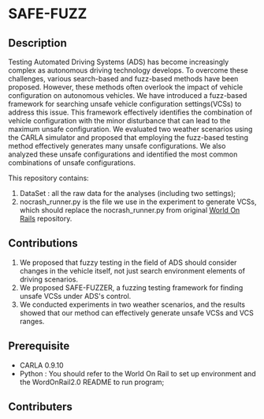 # SAFE-FUZZ
## Description
Testing Automated Driving Systems (ADS) has become increasingly complex as autonomous driving technology develops. To overcome these challenges, various search-based and fuzz-based methods have been proposed. However, these methods often overlook the impact of vehicle configuration on autonomous vehicles. We have introduced a fuzz-based framework for searching unsafe vehicle configuration settings(VCSs) to address this issue. This framework effectively identifies the combination of vehicle configuration with the minor disturbance that can lead to the maximum unsafe configuration. We evaluated two weather scenarios using the CARLA simulator and proposed that employing the fuzz-based testing method effectively generates many unsafe configurations. We also analyzed these unsafe configurations and identified the most common combinations of unsafe configurations.

This repository contains:

1. DataSet : all the raw data for the analyses (including two settings);
2. nocrash_runner.py is the file we use in the experiment to generate VCSs, which should replace the nocrash_runner.py from original [World On Rails](https://github.com/dotchen/WorldOnRails/blob/release/docs/INSTALL.md) repository.
   
## Contributions
1. We proposed that fuzzy testing in the field of ADS should consider changes in the vehicle itself, not just search environment elements of driving scenarios. 
2. We proposed SAFE-FUZZER, a fuzzing testing framework for finding unsafe VCSs under ADS's control.
3. We conducted experiments in two weather scenarios, and the results showed that our method can effectively generate unsafe VCSs and VCS ranges.

## Prerequisite
* CARLA 0.9.10
* Python : You should refer to the World On Rail to set up environment and the WordOnRail2.0 README to run program;

## Contributers